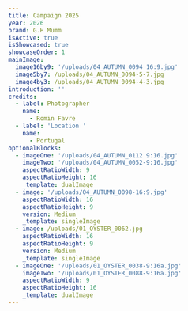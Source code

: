 ```yaml
---
title: Campaign 2025
year: 2026
brand: G.H Mumm
isActive: true
isShowcased: true
showcaseOrder: 1
mainImage:
  image16by9: '/uploads/04_AUTUMN_0094 16:9.jpg'
  image5by7: /uploads/04_AUTUMN_0094-5-7.jpg
  image4by3: /uploads/04_AUTUMN_0094-4-3.jpg
introduction: ''
credits:
  - label: Photographer
    name:
      - Romin Favre
  - label: 'Location '
    name:
      - Portugal
optionalBlocks:
  - imageOne: '/uploads/04_AUTUMN_0112 9:16.jpg'
    imageTwo: '/uploads/04_AUTUMN_0052-9:16.jpg'
    aspectRatioWidth: 9
    aspectRatioHeight: 16
    _template: dualImage
  - image: '/uploads/04_AUTUMN_0098-16:9.jpg'
    aspectRatioWidth: 16
    aspectRatioHeight: 9
    version: Medium
    _template: singleImage
  - image: /uploads/01_OYSTER_0062.jpg
    aspectRatioWidth: 16
    aspectRatioHeight: 9
    version: Medium
    _template: singleImage
  - imageOne: '/uploads/01_OYSTER_0038-9:16a.jpg'
    imageTwo: '/uploads/01_OYSTER_0088-9:16a.jpg'
    aspectRatioWidth: 9
    aspectRatioHeight: 16
    _template: dualImage
---
```


